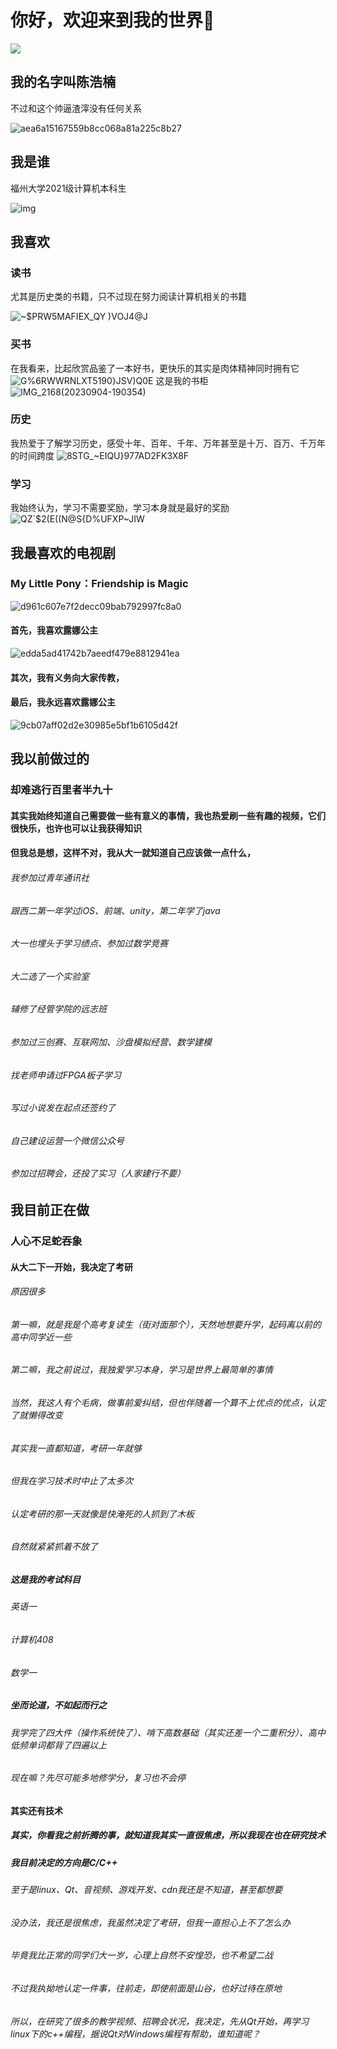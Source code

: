  # 你好，欢迎来到我的世界👋
![](https://github-readme-stats.vercel.app/api?username=enterprisevsijn&show_icons=true&theme=dark&count_private=true)
 ## 我的名字叫陈浩楠
不过和这个帅逼渣滓没有任何关系

![aea6a15167559b8cc068a81a225c8b27](https://github.com/enterprisevsijn/enterprisevsijn/assets/103918091/3a74c985-a3f8-4763-9a79-329bd81d7f78)

## 我是谁

福州大学2021级计算机本科生

![img](https://gimg2.baidu.com/image_search/src=http%3A%2F%2Fss2.meipian.me%2Fusers%2F56371759%2Fc774f155d4a54249aaf91afb238390a2.jpeg%3Fmeipian-raw%2Fbucket%2Fivwen%2Fkey%2FdXNlcnMvNTYzNzE3NTkvYzc3NGYxNTVkNGE1NDI0OWFhZjkxYWZiMjM4MzkwYTIuanBlZw%3D%3D%2Fsign%2Fd8feeff586efc5f17f88ec39ded3002e.jpg&refer=http%3A%2F%2Fss2.meipian.me&app=2002&size=f9999,10000&q=a80&n=0&g=0n&fmt=auto?sec=1696420281&t=ee5ff8bbb6a708e0c0d5f96513624ff6)

## 我喜欢

### 读书
尤其是历史类的书籍，只不过现在努力阅读计算机相关的书籍

![~$PRW5MAFIEX_QY )VOJ4@J](https://github.com/enterprisevsijn/enterprisevsijn/assets/103918091/99f5d0eb-5eeb-4de7-b41a-7a05585d8e7c)

### 买书
在我看来，比起欣赏品鉴了一本好书，更快乐的其实是肉体精神同时拥有它
![G%6RWWRNLXT5190}JSV)Q0E](https://github.com/enterprisevsijn/enterprisevsijn/assets/103918091/15f9ef5b-eb67-4aec-b4ea-0da225929bdd)
这是我的书柜
![IMG_2168(20230904-190354)](https://github.com/enterprisevsijn/enterprisevsijn/assets/103918091/2c6ef372-ef56-404f-8c6a-29a3856d61c2)
### 历史
我热爱于了解学习历史，感受十年、百年、千年、万年甚至是十万、百万、千万年的时间跨度
![8STG_~EIQU}977AD2FK3X8F](https://github.com/enterprisevsijn/enterprisevsijn/assets/103918091/fb2d2c9b-35a4-4e32-897f-89a6f1d88734)
### 学习
我始终认为，学习不需要奖励，学习本身就是最好的奖励
![QZ`$2(E((N@S{D%UFXP~JIW](https://github.com/enterprisevsijn/enterprisevsijn/assets/103918091/bf635fc9-90a3-49e6-84ed-afa321ce7bc9)
## 我最喜欢的电视剧

### My Little Pony：Friendship is Magic

![d961c607e7f2decc09bab792997fc8a0](https://github.com/enterprisevsijn/enterprisevsijn/assets/103918091/5a2be405-4596-4028-b134-712db5168c62)
 
 #### 首先，我喜欢露娜公主
![edda5ad41742b7aeedf479e8812941ea](https://github.com/enterprisevsijn/enterprisevsijn/assets/103918091/4e16b86b-7068-489a-ba2c-98dd38ce9588)

 #### 其次，我有义务向大家传教，

 #### 最后，我永远喜欢露娜公主
![9cb07aff02d2e30985e5bf1b6105d42f](https://github.com/enterprisevsijn/enterprisevsijn/assets/103918091/e86cdf82-ebc9-4246-b0f4-38bf6a542176)

## 我以前做过的

### 却难逃行百里者半九十

#### 其实我始终知道自己需要做一些有意义的事情，我也热爱刷一些有趣的视频，它们很快乐，也许也可以让我获得知识

#### 但我总是想，这样不对，我从大一就知道自己应该做一点什么，

###### 我参加过青年通讯社

###### 跟西二第一年学过iOS、前端、unity，第二年学了java

###### 大一也埋头于学习绩点、参加过数学竞赛

###### 大二选了一个实验室

###### 辅修了经管学院的远志班

###### 参加过三创赛、互联网加、沙盘模拟经营、数学建模

###### 找老师申请过FPGA板子学习

###### 写过小说发在起点还签约了

###### 自己建设运营一个微信公众号

###### 参加过招聘会，还投了实习（人家建行不要）

## 我目前正在做

### 人心不足蛇吞象

#### 从大二下一开始，我决定了考研

###### 原因很多

###### 第一嘛，就是我是个高考复读生（街对面那个），天然地想要升学，起码离以前的高中同学近一些

###### 第二嘛，我之前说过，我独爱学习本身，学习是世界上最简单的事情

###### 当然，我这人有个毛病，做事前爱纠结，但也伴随着一个算不上优点的优点，认定了就懒得改变

###### 其实我一直都知道，考研一年就够

###### 但我在学习技术时中止了太多次

###### 认定考研的那一天就像是快淹死的人抓到了木板

###### 自然就紧紧抓着不放了

##### 这是我的考试科目

###### 英语一

###### 计算机408

###### 数学一

##### 坐而论道，不如起而行之

###### 我学完了四大件（操作系统快了）、啃下高数基础（其实还差一个二重积分）、高中低频单词都背了四遍以上

###### 现在嘛？先尽可能多地修学分，复习也不会停

#### 其实还有技术

##### 其实，你看我之前折腾的事，就知道我其实一直很焦虑，所以我现在也在研究技术

##### 我目前决定的方向是C/C++

###### 至于是linux、Qt、音视频、游戏开发、cdn我还是不知道，甚至都想要

###### 没办法，我还是很焦虑，我虽然决定了考研，但我一直担心上不了怎么办

###### 毕竟我比正常的同学们大一岁，心理上自然不安惶恐，也不希望二战

###### 不过我执拗地认定一件事，往前走，即使前面是山谷，也好过待在原地

###### 所以，在研究了很多的教学视频、招聘会状况，我决定，先从Qt开始，再学习linux下的c++编程，据说Qt对Windows编程有帮助，谁知道呢？
